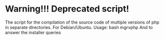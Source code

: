 # Warning!!! Deprecated script!

The script for the compilation of the source code of multiple versions of php in separate directories. For Debian/Ubuntu.
Usage:
bash mgrvphp
And to answer the installer queries

